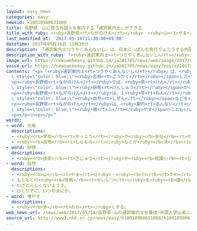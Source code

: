```yaml
---
layout: easy_news
categories: easy
newsid: k10010980631000
title: 長野県　山に登る外国人を案内する「通訳案内士」ができる
title_with_ruby: <ruby>長野県<rt>ながのけん</rt></ruby>　<ruby>山<rt>やま</rt></ruby>に<ruby>登<rt>のぼ</rt></ruby>る<ruby>外国人<rt>がいこくじん</rt></ruby>を<ruby>案内<rt>あんない</rt></ruby>する「<ruby>通訳案内士<rt>つうやくあんないし</rt></ruby>」ができる
last_modified_at: '2017-05-16T11:30:00+09:00'
datetime: 2017年05月16日 11時30分
description: 「通訳案内士つうやくあんないし」は、日本にっぽんを旅行りょこうする外国人がいこくじんを外国がいこく語ごで案内あんないする仕事しごとをします。
description_with_ruby: 「<ruby>通訳案内士<rt>つうやくあんないし</rt></ruby>」は、<ruby>日本<rt>にっぽん</rt></ruby>を<ruby>旅行<rt>りょこう</rt></ruby>する<ruby>外国人<rt>がいこくじん</rt></ruby>を<ruby>外国<rt>がいこく</rt></ruby><ruby>語<rt>ご</rt></ruby>で<ruby>案内<rt>あんない</rt></ruby>する<ruby>仕事<rt>しごと</rt></ruby>をします。
image_url: https://newswebeasy.github.io/ja201705/news/web/image/2017/05/16/k10010980631000.jpg
voice_url: https://newswebeasy.github.io/ja201705/news/easy/voice/2017/05/16/k10010980631000.mp3
contents: "<p>「<ruby>通訳案内士<rt>つうやくあんないし</rt></ruby>」は、<ruby>日本<rt>にっぽん</rt></ruby>を<ruby>旅行<rt>りょこう</rt></ruby>する<ruby>外国人<rt>がいこくじん</rt></ruby>を<ruby>外国<rt>がいこく</rt></ruby><ruby>語<rt>ご</rt></ruby>で<ruby>案内<rt>あんない</rt></ruby>する<ruby>仕事<rt>しごと</rt></ruby>をします。<ruby>国<rt>くに</rt></ruby>の<ruby>試験<rt>しけん</rt></ruby>に<span\
  \ style=\"color: blue;\"><ruby>合格<rt>ごうかく</rt></ruby></span>した<ruby>人<rt>ひと</rt></ruby>がなりますが、<ruby>決<rt>き</rt></ruby>められた<ruby>場所<rt>ばしょ</rt></ruby>だけで<ruby>仕事<rt>しごと</rt></ruby>をする<ruby>場合<rt>ばあい</rt></ruby>は<ruby>試験<rt>しけん</rt></ruby>を<ruby>受<rt>う</rt></ruby>けなくても<ruby>仕事<rt>しごと</rt></ruby>ができます。</p>\n\
  <p><ruby>長野県<rt>ながのけん</rt></ruby>では、<ruby>県<rt>けん</rt></ruby>にある<ruby>山<rt>やま</rt></ruby>だけで<ruby>仕事<rt>しごと</rt></ruby>をする<ruby>通訳案内士<rt>つうやくあんないし</rt></ruby>が<ruby>初<rt>はじ</rt></ruby>めてできました。２か<ruby>月<rt>げつ</rt></ruby>の<span\
  \ style=\"color: blue;\"><ruby>研修<rt>けんしゅう</rt></ruby></span>が<ruby>終<rt>お</rt></ruby>わって、<ruby>全部<rt>ぜんぶ</rt></ruby>で１０<ruby>人<rt>にん</rt></ruby>が<ruby>英語<rt>えいご</rt></ruby>や<ruby>中国語<rt>ちゅうごくご</rt></ruby>の<ruby>通訳案内士<rt>つうやくあんないし</rt></ruby>になりました。</p>\n\
  <p><ruby>長野県<rt>ながのけん</rt></ruby>は、１<ruby>年<rt>ねん</rt></ruby>に２<ruby>万<rt>まん</rt></ruby>６０００<ruby>人<rt>にん</rt></ruby><ruby>以上<rt>いじょう</rt></ruby>の<ruby>外国人<rt>がいこくじん</rt></ruby>が<ruby>県<rt>けん</rt></ruby>にある<ruby>山<rt>やま</rt></ruby>に<ruby>来<rt>く</rt></ruby>ると<ruby>考<rt>かんが</rt></ruby>えています。<ruby>通訳案内士<rt>つうやくあんないし</rt></ruby>は、<ruby>外国人<rt>がいこくじん</rt></ruby>と<ruby>一緒<rt>いっしょ</rt></ruby>に<ruby>山<rt>やま</rt></ruby>に<ruby>登<rt>のぼ</rt></ruby>って、<ruby>山<rt>やま</rt></ruby>の<ruby>歴史<rt>れきし</rt></ruby>や<span\
  \ style=\"color: blue;\"><ruby>自然<rt>しぜん</rt></ruby></span>などを<ruby>説明<rt>せつめい</rt></ruby>します。</p>\n\
  <p><ruby>長野県<rt>ながのけん</rt></ruby>は、<ruby>案内<rt>あんない</rt></ruby>してほしいという<ruby>人<rt>ひと</rt></ruby>がたくさんいたら、<ruby>通訳案内士<rt>つうやくあんないし</rt></ruby>をもっと<span\
  \ style=\"color: blue;\"><ruby>増<rt>ふ</rt></ruby>やす</span>ことも<ruby>考<rt>かんが</rt></ruby>えています。</p>\n\
  <p></p>\n<p></p>"
words:
- word: 合格
  descriptions:
  - <ruby><rb>学校</rb><rt>がっこう</rt></ruby>や<ruby><rb>会社</rb><rt>かいしゃ</rt></ruby>の<ruby><rb>試験</rb><rt>しけん</rt></ruby>に<ruby><rb>受</rb><rt>う</rt></ruby>かること。パス。
  - <ruby><rb>品物</rb><rt>しなもの</rt></ruby>などが<ruby><rb>決</rb><rt>き</rt></ruby>められたことがらに<ruby><rb>合</rb><rt>あ</rt></ruby>っていること。
- word: 研修
  descriptions:
  - <ruby><rb>技術</rb><rt>ぎじゅつ</rt></ruby>や<ruby><rb>知識</rb><rt>ちしき</rt></ruby>を<ruby><rb>高</rb><rt>たか</rt></ruby>めるために、<ruby><rb>特別</rb><rt>とくべつ</rt></ruby>な<ruby><rb>勉強</rb><rt>べんきょう</rt></ruby>や<ruby><rb>実習</rb><rt>じっしゅう</rt></ruby>をすること。
- word: 自然
  descriptions:
  - <ruby><rb>山</rb><rt>やま</rt></ruby>・<ruby><rb>川</rb><rt>かわ</rt></ruby>・<ruby><rb>草</rb><rt>くさ</rt></ruby>・<ruby><rb>木</rb><rt>き</rt></ruby>・<ruby><rb>星</rb><rt>ほし</rt></ruby>・<ruby><rb>雲</rb><rt>くも</rt></ruby>・<ruby><rb>雨</rb><rt>あめ</rt></ruby>・<ruby><rb>雪</rb><rt>ゆき</rt></ruby>など、<ruby><rb>人</rb><rt>ひと</rt></ruby>が<ruby><rb>作</rb><rt>つく</rt></ruby>ったものでない<ruby><rb>物</rb><rt>もの</rt></ruby>。
  - もともとの<ruby><rb>性質</rb><rt>せいしつ</rt></ruby>を<ruby><rb>備</rb><rt>そな</rt></ruby>えていること。
  - わざとらしくないようす。
  - ひとりでに。いつのまにか。
- word: 増やす
  descriptions:
  - <ruby><rb>多</rb><rt>おお</rt></ruby>くする。
web_news_url: /news/web/2017/05/14/長野県-山の通訳案内士を養成-外国人登山者に対応/
source_url: http://www3.nhk.or.jp/news/easy/k10010980631000/k10010980631000.html
...
```

